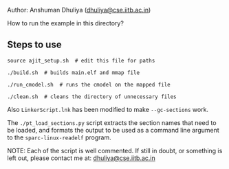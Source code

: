 Author: Anshuman Dhuliya (dhuliya@cse.iitb.ac.in)

How to run the example in this directory?

Steps to use
--------------

    source ajit_setup.sh  # edit this file for paths

    ./build.sh  # builds main.elf and mmap file

    ./run_cmodel.sh  # runs the cmodel on the mapped file

    ./clean.sh  # cleans the directory of unnecessary files

Also `LinkerScript.lnk` has been modified to make `--gc-sections` work.

The `./pt_load_sections.py` script extracts the section names that need
to be loaded, and formats the output to be used as a command line
argument to the `sparc-linux-readelf` program.

NOTE: Each of the script is well commented. If still in doubt,
or something is left out, please contact me at: dhuliya@cse.iitb.ac.in

